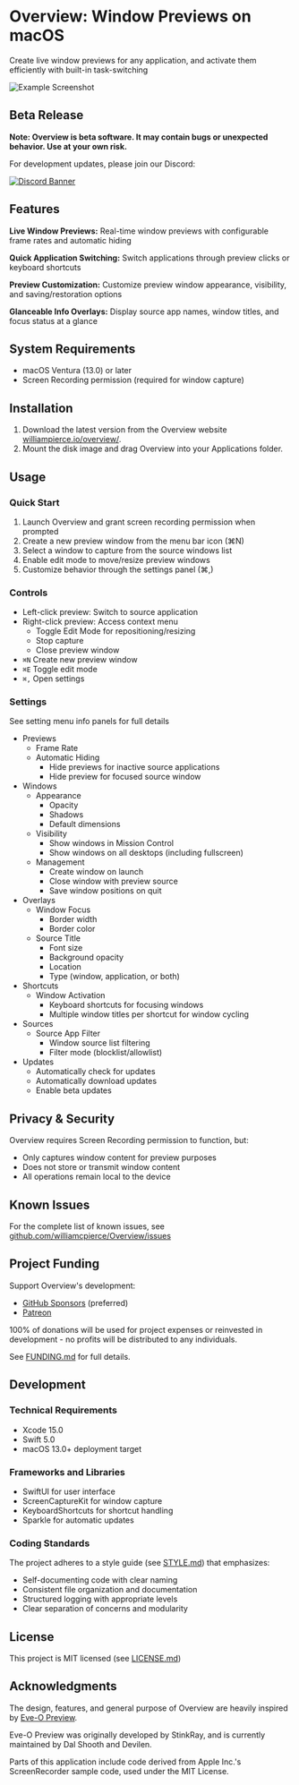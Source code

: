 # Overview: Window Previews on macOS

Create live window previews for any application, and activate them efficiently with built-in task-switching

![Example Screenshot](https://downloads.williampierce.io/Banner.jpg)

## Beta Release

**Note: Overview is beta software. It may contain bugs or unexpected behavior. Use at your own risk.**

For development updates, please join our Discord:

[![Discord Banner](https://discord.com/api/guilds/1295309622445473865/widget.png?style=banner2)](https://discord.gg/ekKMnejQbA)

## Features

**Live Window Previews:** Real-time window previews with configurable frame rates and automatic hiding

**Quick Application Switching:** Switch applications through preview clicks or keyboard shortcuts

**Preview Customization:** Customize preview window appearance, visibility, and saving/restoration options

**Glanceable Info Overlays:** Display source app names, window titles, and focus status at a glance

## System Requirements

-   macOS Ventura (13.0) or later
-   Screen Recording permission (required for window capture)

## Installation

1. Download the latest version from the Overview website [williampierce.io/overview/](https://williampierce.io/overview/).
2. Mount the disk image and drag Overview into your Applications folder.

## Usage

### Quick Start

1. Launch Overview and grant screen recording permission when prompted
2. Create a new preview window from the menu bar icon (⌘N)
3. Select a window to capture from the source windows list
4. Enable edit mode to move/resize preview windows
5. Customize behavior through the settings panel (⌘,)

### Controls

-   Left-click preview: Switch to source application
-   Right-click preview: Access context menu
    -   Toggle Edit Mode for repositioning/resizing
    -   Stop capture
    -   Close preview window
-   `⌘N` Create new preview window
-   `⌘E` Toggle edit mode
-   `⌘,` Open settings

### Settings

See setting menu info panels for full details

-   Previews
    -   Frame Rate
    -   Automatic Hiding
        -   Hide previews for inactive source applications
        -   Hide preview for focused source window
-   Windows
    -   Appearance
        -   Opacity
        -   Shadows
        -   Default dimensions
    -   Visibility
        -   Show windows in Mission Control
        -   Show windows on all desktops (including fullscreen)
    -   Management
        -   Create window on launch
        -   Close window with preview source
        -   Save window positions on quit
-   Overlays
    -   Window Focus
        -   Border width
        -   Border color
    -   Source Title
        -   Font size
        -   Background opacity
        -   Location
        -   Type (window, application, or both)
-   Shortcuts
    -   Window Activation
        -   Keyboard shortcuts for focusing windows
        -   Multiple window titles per shortcut for window cycling
-   Sources
    -   Source App Filter
        -   Window source list filtering
        -   Filter mode (blocklist/allowlist)
-   Updates
    -   Automatically check for updates
    -   Automatically download updates
    -   Enable beta updates

## Privacy & Security

Overview requires Screen Recording permission to function, but:

-   Only captures window content for preview purposes
-   Does not store or transmit window content
-   All operations remain local to the device

## Known Issues

For the complete list of known issues, see [github.com/williamcpierce/Overview/issues](https://github.com/williamcpierce/Overview/issues?q=is%3Aopen+is%3Aissue+label%3Abug)

## Project Funding

Support Overview's development:

-   [GitHub Sponsors](https://github.com/sponsors/williamcpierce) (preferred)
-   [Patreon](https://www.patreon.com/overview_app)

100% of donations will be used for project expenses or reinvested in development - no profits will be distributed to any individuals.

See [FUNDING.md](https://github.com/williamcpierce/Overview/blob/main/FUNDING.md) for full details.

## Development

### Technical Requirements

-   Xcode 15.0
-   Swift 5.0
-   macOS 13.0+ deployment target

### Frameworks and Libraries

-   SwiftUI for user interface
-   ScreenCaptureKit for window capture
-   KeyboardShortcuts for shortcut handling
-   Sparkle for automatic updates

### Coding Standards

The project adheres to a style guide (see [STYLE.md](https://github.com/williamcpierce/Overview/blob/main/STYLE.md)) that emphasizes:

-   Self-documenting code with clear naming
-   Consistent file organization and documentation
-   Structured logging with appropriate levels
-   Clear separation of concerns and modularity

## License

This project is MIT licensed (see [LICENSE.md](https://github.com/williamcpierce/Overview/blob/main/LICENSE.md))

## Acknowledgments

The design, features, and general purpose of Overview are heavily inspired by [Eve-O Preview](https://github.com/Proopai/eve-o-preview).

Eve-O Preview was originally developed by StinkRay, and is currently maintained by Dal Shooth and Devilen.

Parts of this application include code derived from Apple Inc.'s ScreenRecorder sample code, used under the MIT License.

